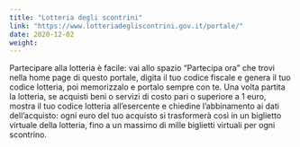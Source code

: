 ```yaml
---
title: "Lotteria degli scontrini"
link: "https://www.lotteriadegliscontrini.gov.it/portale/"
date: 2020-12-02
weight: 
---
```


Partecipare alla lotteria è facile: vai allo spazio “Partecipa ora” che trovi nella home page di questo portale, digita il tuo codice fiscale e genera il tuo codice lotteria, poi memorizzalo e portalo sempre con te.
Una volta partita la lotteria, se acquisti beni o servizi di costo pari o superiore a 1 euro, mostra il tuo codice lotteria all’esercente e chiedine l’abbinamento ai dati dell’acquisto: ogni euro del tuo acquisto si trasformerà così in un biglietto virtuale della lotteria, fino a un massimo di mille biglietti virtuali per ogni scontrino.
